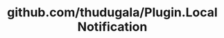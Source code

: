 ---
layout: post
title: github.com/thudugala/Plugin.LocalNotification
categories: link
tags: [انگلیسی, برنامه‌نویسی]
---